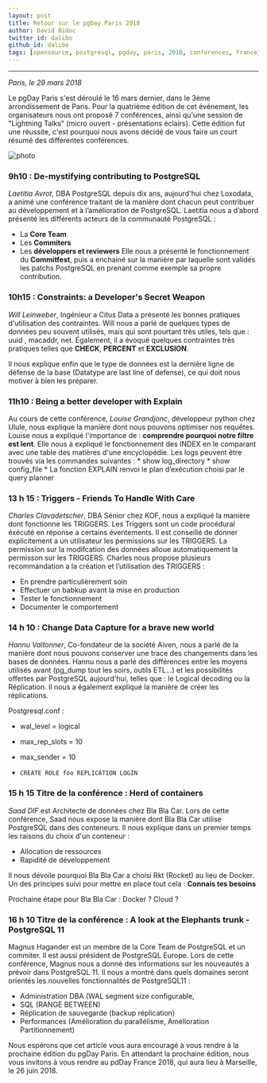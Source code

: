 ```yaml
---
layout: post
title: Retour sur le pgDay Paris 2018
author: David Bidoc
twitter_id: dalibo
github_id: dalibo
tags: [opensource, postgresql, pgday, paris, 2018, conférences, france]
---
```


---
*Paris, le 29 mars 2018*

Le pgDay Paris s'est déroulé le 16 mars dernier, dans le 3ème arrondissement de Paris. Pour la quatrième édition de cet événement, les organisateurs nous ont proposé 7 conférences, ainsi qu'une session de "Lightning Talks" (micro ouvert - présentations éclairs). Cette édition fut une réussite, c'est pourquoi nous avons décidé de vous faire un court résumé des différentes conférences.

![photo](https://github.com/dalibo/blog/blob/gh-pages/img/DYULcEtX0AANMlv.jpg:large.jpg?raw=true)

### 9h10 : De-mystifying contributing to PostgreSQL

_Laetitia Avrot_, DBA PostgreSQL depuis dix ans, aujourd'hui chez Loxodata, a animé une conférence traitant de la manière dont chacun peut contribuer au développement et à l’amélioration de PostgreSQL.
Laetitia nous a d’abord présenté les différents acteurs de la communauté PostgreSQL :
  * La **Core Team**
  * Les **Commiters**
  * Les **développers et reviewers**
Elle nous a présenté le fonctionnement du **Commitfest**, puis a enchainé sur la manière par laquelle sont validés les patchs PostgreSQL en prenant comme exemple sa propre contribution.


### 10h15 : Constraints: a Developer's Secret Weapon

_Will Leinweber_, Ingénieur a Citus Data a présenté les bonnes pratiques d'utilisation des contraintes.
Will nous a parlé de quelques types de données peu souvent utilisés, mais qui sont pourtant très utiles, tels que : uuid , macaddr, net. Également, il a évoqué quelques contraintes très pratiques telles que **CHECK**, **PERCENT** et **EXCLUSION**.

Il nous explique enfin que le type de données est la dernière ligne de défense de la base (Datatype are last line of defense), ce qui doit nous motiver à bien les préparer.



### 11h10 : Being a better developer with Explain

Au cours de cette conférence, _Louise Grandjonc_, développeur python chez Ulule, nous explique la manière dont nous pouvons optimiser nos requêtes.
Louise nous a expliqué l'importance de : **comprendre pourquoi notre filtre est lent**.
Elle nous à expliqué le fonctionnement des INDEX en le comparant avec une table des matières d'une encyclopédie.
Les logs peuvent être trouvés via les commandes suivantes :
    * show log_directory
    * show config_file
    * La fonction EXPLAIN renvoi le plan d’exécution choisi par le query planner




### 13 h 15 : Triggers - Friends To Handle With Care

_Charles Clavadetscher_, DBA Sénior chez KOF, nous a expliqué la manière dont fonctionne les TRIGGERS.
Les Triggers sont un code procédural éxécuté en réponse a certains éventements. Il est conseillé de donner explicitement a un utilisateur les permissions sur les TRIGGERS. La permission sur la modifcation des données alloue automatiquement la permisson sur les TRIGGERS.
Charles nous propose plusieurs recommandation a la création et l’utilisation des TRIGGERS :
  *  En prendre particulièrement soin
  *  Effectuer un babkup avant la mise en production
  *  Tester le fonctionnement
  *  Documenter le comportement



### 14 h 10 : Change Data Capture for a brave new world

_Hannu Valtonner_, Co-fondateur de la société Aiven, nous a parlé de la manière dont nous pouvons conserver une trace des changements dans les bases de données.
Hannu nous a parlé des différences entre les moyens utilisés avant (pg_dump tout les soirs, outils ETL...) et les possibilités offertes par PostgreSQL aujourd'hui, telles que : le Logical decoding ou la Réplication.
Il nous a également expliqué la manière de créer les réplications.

Postgresql.conf :
   * wal_level = logical
   * max_rep_slots = 10
   * max_sender = 10

   * <code>CREATE ROLE foo REPLICATION LOGIN</code>



### 15 h 15 Titre de la conférence : Herd of containers

_Saad DIF_ est Architecte de données chez Bla Bla Car. Lors de cette conférence, Saad nous expose la manière dont Bla Bla Car utilise PostgreSQL dans des conteneurs.
Il nous explique dans un premier temps les raisons du choix d'un conteneur :
  * Allocation de ressources
  * Rapidité de développement

Il nous dévoile pourquoi Bla Bla Car a choisi Rkt (Rocket) au lieu de Docker. Un des principes suivi pour mettre en place tout cela : **Connais tes besoins**

Prochaine étape pour Bla Bla Car : Docker ? Cloud ?


### 16 h 10 Titre de la conférence : A look at the Elephants trunk - PostgreSQL 11

Magnus Hagander est un membre de la Core Team de PostgreSQL et un commiter. Il est aussi président de PostgreSQL Europe.
Lors de cette conférence, Magnus nous a donné des informations sur les nouveautés à prévoir dans PostgreSQL 11. Il nous a montré dans quels domaines seront orientés les nouvelles fonctionnalités de PostgreSQL11 :

  * Administration DBA (WAL segment size configurable,
  * SQL (RANGE BETWEEN)
  * Réplication de sauvegarde (backup réplication)
  * Performances (Amélioration du parallélisme, Amélioration Partitionnement)


Nous espérons que cet article vous aura encouragé à vous rendre à la prochaine édition du pgDay Paris. En attendant la prochaine édition, nous vous invitons à vous rendre au pdDay France 2018, qui aura lieu à Marseille, le 26 juin 2018.
